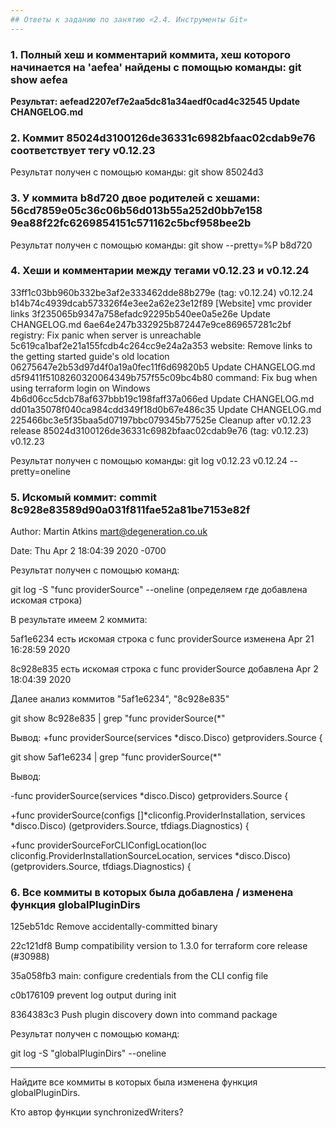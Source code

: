 ```yaml
---
## Ответы к заданию по занятию «2.4. Инструменты Git»
---
```


### 1. Полный хеш и комментарий коммита, хеш которого начинается на 'aefea' найдены с помощью команды: git show aefea

<strong>Результат: aefead2207ef7e2aa5dc81a34aedf0cad4c32545 Update CHANGELOG.md</strong>

### 2. <strong>Коммит  85024d3100126de36331c6982bfaac02cdab9e76 соответствует тегу  v0.12.23</strong>

Результат получен с помощью команды: git show 85024d3 

### 3. <strong>У коммита b8d720 двое родителей с хешами: 56cd7859e05c36c06b56d013b55a252d0bb7e158 9ea88f22fc6269854151c571162c5bcf958bee2b</strong>
 
Результат получен с помощью команды: git show --pretty=%P b8d720

### 4. <strong>Хеши и комментарии между тегами v0.12.23 и v0.12.24</strong>

33ff1c03bb960b332be3af2e333462dde88b279e (tag: v0.12.24) v0.12.24
b14b74c4939dcab573326f4e3ee2a62e23e12f89 [Website] vmc provider links
3f235065b9347a758efadc92295b540ee0a5e26e Update CHANGELOG.md
6ae64e247b332925b872447e9ce869657281c2bf registry: Fix panic when server is unreachable
5c619ca1baf2e21a155fcdb4c264cc9e24a2a353 website: Remove links to the getting started guide's old location
06275647e2b53d97d4f0a19a0fec11f6d69820b5 Update CHANGELOG.md
d5f9411f5108260320064349b757f55c09bc4b80 command: Fix bug when using terraform login on Windows
4b6d06cc5dcb78af637bbb19c198faff37a066ed Update CHANGELOG.md
dd01a35078f040ca984cdd349f18d0b67e486c35 Update CHANGELOG.md
225466bc3e5f35baa5d07197bbc079345b77525e Cleanup after v0.12.23 release
85024d3100126de36331c6982bfaac02cdab9e76 (tag: v0.12.23) v0.12.23

Результат получен с помощью команды: git log v0.12.23 v0.12.24 --pretty=oneline

### 5. Искомый коммит: <strong>commit 8c928e83589d90a031f811fae52a81be7153e82f</strong>

Author: Martin Atkins <mart@degeneration.co.uk>

Date:   Thu Apr 2 18:04:39 2020 -0700

Результат получен с помощью команд: 

git log -S "func providerSource" --oneline (определяем где добавлена искомая строка)

В результате имеем 2 коммита:

5af1e6234 есть искомая строка c  func providerSource изменена   Apr 21 16:28:59 2020

8c928e835 есть искомая строка c  func providerSource добавлена  Apr 2 18:04:39 2020

Далее анализ коммитов "5af1e6234", "8c928e835"

git show 8c928e835 | grep "func providerSource(*"

Вывод: +func providerSource(services *disco.Disco) getproviders.Source {

git show 5af1e6234  | grep "func providerSource(*"

Вывод:

-func providerSource(services *disco.Disco) getproviders.Source {

+func providerSource(configs []*cliconfig.ProviderInstallation, services *disco.Disco) (getproviders.Source, tfdiags.Diagnostics) {

+func providerSourceForCLIConfigLocation(loc cliconfig.ProviderInstallationSourceLocation, services *disco.Disco) (getproviders.Source, tfdiags.Diagnostics) { 

### 6. <strong>Все коммиты в которых была добавлена / изменена функция globalPluginDirs</strong> 

125eb51dc Remove accidentally-committed binary

22c121df8 Bump compatibility version to 1.3.0 for terraform core release (#30988)

35a058fb3 main: configure credentials from the CLI config file

c0b176109 prevent log output during init

8364383c3 Push plugin discovery down into command package


Результат получен с помощью команд:

git log -S "globalPluginDirs" --oneline

---
Найдите все коммиты в которых была изменена функция globalPluginDirs.

Кто автор функции synchronizedWriters?

